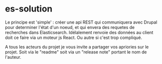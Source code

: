 # es-solution



Le principe est 'simple' :
  créer une api REST qui communiquera avec Drupal pour determiner l'état d'un noeud,
  et qui envera des requetes de recherches dans Elasticsearch.
  Idélalement renvoie des données au client doit ce faire via un moteur js React.
   Ou autre si c'est trop compliqué.

A tous les acteurs du projet je vous invite a partager vos apriories sur le projet.
 Soit via le "readme" soit via un "release note" portant le nom de l'auteur.
